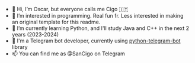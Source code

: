- 👋 Hi, I’m Oscar, but everyone calls me Cigo 🇮🇹
- 👀 I’m interested in programming. Real fun fr. Less interested in making an original template for this readme.
- 🌱 I’m currently learning Python, and I'll study Java and C++ in the next 2 years (2023-2024)
- 🤖 I'm a Telegram bot developer, currently using [python-telegram-bot](https://github.com/python-telegram-bot/python-telegram-bot) library
- 📫 You can find me as @SanCigo on Telegram
